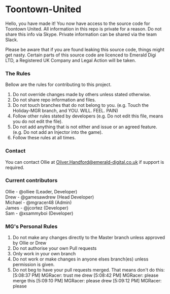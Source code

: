 # Toontown-United

Hello, you have made it! You now have access to the source code for Toontown United. All information in this repo is private for a reason. Do not share this info via Skype. Private information can be shared via the team Slack.

Please be aware that if you are found leaking this source code, things might get nasty. Certain parts of this source code are licenced to Emerald Digi LTD, a Registered UK Company and Legal Action will be taken.


### The Rules

Bellow are the rules for contributing to this project.

1. Do not override changes made by others unless stated otherwise.
2. Do not share repo information and files.
3. Do not touch branches that do not belong to you. (e.g. Touch the Holiday-MGR branch, and YOU. WILL. FEEL. PAIN)
4. Follow other rules stated by developers (e.g. Do not edit this file, means you do not edit the file).
5. Do not add anything that is not either and issue or an agreed feature. (e.g. Do not add an Injector into the game).
6. Follow these rules at all times.


### Contact

You can contact Ollie at 
[Oliver.Handford@emerald-digital.co.uk](mailto:Oliver.Handford@emerald-digital.co.uk) if support is required.

### Current contributors

Ollie - @olliee (Leader, Developer) <br>
Drew - @gamesawdrew (Head Developer) <br>
Michael - @mgracer48 (Admin) <br>
James - @jcortez (Developer) <br>
Sam - @xsammyboi (Developer) <br>

### MG's Personal Rules

1. Do not make any changes directly to the Master branch unless approved by Ollie or Drew
2. Do not authorise your own Pull requests
3. Only work in your own branch
4. Do not work or make changes in anyone elses branch(es) unless permission is given.
5. Do not beg to have your pull requests merged. 
   That means don't do this:
    [5:08:37 PM] MGRacer: trust me drew
    [5:08:42 PM] MGRacer: please merge this
    [5:09:10 PM] MGRacer: please drew
    [5:09:12 PM] MGRacer: please
